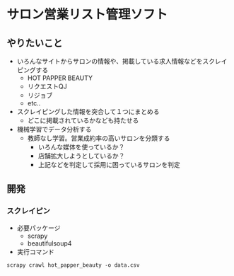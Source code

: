 # サロン営業リスト管理ソフト
## やりたいこと
* いろんなサイトからサロンの情報や、掲載している求人情報などをスクレイピングする
  * HOT PAPPER BEAUTY
  * リクエストQJ
  * リジョブ
  * etc..
* スクレイピングした情報を突合して１つにまとめる
  * どこに掲載されているかなども持たせる
* 機械学習でデータ分析する
  * 教師なし学習。営業成約率の高いサロンを分類する
    * いろんな媒体を使っているか？
    * 店舗拡大しようとしているか？
    * 上記などを判定して採用に困っているサロンを判定

## 開発
### スクレイピン
* 必要パッケージ
  * scrapy
  * beautifulsoup4
* 実行コマンド

```
scrapy crawl hot_papper_beauty -o data.csv
```
